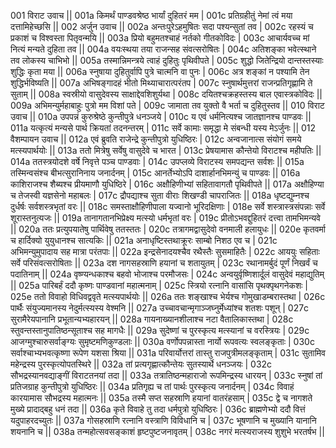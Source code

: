 001  	विराट उवाच ||
001a	किमर्थं पाण्डवश्रेष्ठ भार्यां दुहितरं मम |
001c	प्रतिग्रहीतुं नेमां त्वं मया दत्तामिहेच्छसि ||
002  	अर्जुन उवाच ||
002a	अन्तःपुरेऽहमुषितः सदा पश्यन्सुतां तव |
002c	रहस्यं च प्रकाशं च विश्वस्ता पितृवन्मयि ||
003a	प्रियो बहुमतश्चाहं नर्तको गीतकोविदः |
003c	आचार्यवच्च मां नित्यं मन्यते दुहिता तव ||
004a	वयःस्थया तया राजन्सह संवत्सरोषितः |
004c	अतिशङ्का भवेत्स्थाने तव लोकस्य चाभिभो ||
005a	तस्मान्निमन्त्रये त्वाहं दुहितुः पृथिवीपते |
005c	शुद्धो जितेन्द्रियो दान्तस्तस्याः शुद्धिः कृता मया ||
006a	स्नुषाया दुहितुर्वापि पुत्रे चात्मनि वा पुनः |
006c	अत्र शङ्कां न पश्यामि तेन शुद्धिर्भविष्यति ||
007a	अभिषङ्गादहं भीतो मिथ्याचारात्परंतप |
007c	स्नुषार्थमुत्तरां राजन्प्रतिगृह्णामि ते सुताम् ||
008a	स्वस्रीयो वासुदेवस्य साक्षाद्देवशिशुर्यथा |
008c	दयितश्चक्रहस्तस्य बाल एवास्त्रकोविदः ||
009a	अभिमन्युर्महाबाहुः पुत्रो मम विशां पते |
009c	जामाता तव युक्तो वै भर्ता च दुहितुस्तव ||
010  	विराट उवाच || 
010a	उपपन्नं कुरुश्रेष्ठे कुन्तीपुत्रे धनञ्जये |
010c	य एवं धर्मनित्यश्च जातज्ञानश्च पाण्डवः ||
011a	यत्कृत्यं मन्यसे पार्थ क्रियतां तदनन्तरम् |
011c	सर्वे कामाः समृद्धा मे संबन्धी यस्य मेऽर्जुनः ||
012  	वैशम्पायन उवाच ||
012a	एवं ब्रुवति राजेन्द्रे कुन्तीपुत्रो युधिष्ठिरः |
012c	अन्वजानात्स संयोगं समये मत्स्यपार्थयोः ||
013a	ततो मित्रेषु सर्वेषु वासुदेवे च भारत |
013c	प्रेषयामास कौन्तेयो विराटश्च महीपतिः ||
014a	ततस्त्रयोदशे वर्षे निवृत्ते पञ्च पाण्डवाः |
014c	उपप्लव्ये विराटस्य समपद्यन्त सर्वशः ||
015a	तस्मिन्वसंश्च बीभत्सुरानिनाय जनार्दनम् |
015c	आनर्तेभ्योऽपि दाशार्हानभिमन्युं च पाण्डवः ||
016a	काशिराजश्च शैब्यश्च प्रीयमाणौ युधिष्ठिरे |
016c	अक्षौहिणीभ्यां सहितावागतौ पृथिवीपते ||
017a	अक्षौहिण्या च तेजस्वी यज्ञसेनो महाबलः |
017c	द्रौपद्याश्च सुता वीराः शिखण्डी चापराजितः ||
018a	धृष्टद्युम्नश्च दुर्धर्षः सर्वशस्त्रभृतां वरः ||
018c	समस्ताक्षौहिणीपाला यज्वानो भूरिदक्षिणाः |
018e 	सर्वे शस्त्रास्त्रसंपन्नाः सर्वे शूरास्तनुत्यजः ||
019a	तानागतानभिप्रेक्ष्य मत्स्यो धर्मभृतां वरः |
019c	प्रीतोऽभवद्दुहितरं दत्त्वा तामभिमन्यवे ||
020a	ततः प्रत्युपयातेषु पार्थिवेषु ततस्ततः |
020c	तत्रागमद्वासुदेवो वनमाली हलायुधः ||
020e 	कृतवर्मा च हार्दिक्यो युयुधानश्च सात्यकिः ||
021a	अनाधृष्टिस्तथाक्रूरः साम्बो निशठ एव च |
021c	अभिमन्युमुपादाय सह मात्रा परंतपाः ||
022a	इन्द्रसेनादयश्चैव रथैस्तैः सुसमाहितैः |
022c	आययुः सहिताः सर्वे परिसंवत्सरोषिताः ||
023a	दश नागसहस्राणि हयानां च शतायुतम् |
023c	रथानामर्बुदं पूर्णं निखर्वं च पदातिनाम् ||
024a	वृष्ण्यन्धकाश्च बहवो भोजाश्च परमौजसः |
024c	अन्वयुर्वृष्णिशार्दूलं वासुदेवं महाद्युतिम् ||
025a	पारिबर्हं ददौ कृष्णः पाण्डवानां महात्मनाम् |
025c	स्त्रियो रत्नानि वासांसि पृथक्पृथगनेकशः |
025e 	ततो विवाहो विधिवद्ववृते मत्स्यपार्थयोः ||
026a	ततः शङ्खाश्च भेर्यश्च गोमुखाडम्बरास्तथा |
026c	पार्थैः संयुज्यमानस्य नेदुर्मत्स्यस्य वेश्मनि ||
027a	उच्चावचान्मृगाञ्जघ्नुर्मेध्यांश्च शतशः पशून् |
027c	सुरामैरेयपानानि प्रभूतान्यभ्यहारयन् ||
028a	गायनाख्यानशीलाश्च नटा वैतालिकास्तथा |
028c	स्तुवन्तस्तानुपातिष्ठन्सूताश्च सह मागधैः ||
029a	सुदेष्णां च पुरस्कृत्य मत्स्यानां च वरस्त्रियः |
029c	आजग्मुश्चारुसर्वाङ्ग्यः सुमृष्टमणिकुण्डलाः ||
030a	वर्णोपपन्नास्ता नार्यो रूपवत्यः स्वलङ्कृताः |
030c	सर्वाश्चाभ्यभवत्कृष्णा रूपेण यशसा श्रिया ||
031a	परिवार्योत्तरां तास्तु राजपुत्रीमलङ्कृताम् |
031c	सुतामिव महेन्द्रस्य पुरस्कृत्योपतस्थिरे ||
032a	तां प्रत्यगृह्णात्कौन्तेयः सुतस्यार्थे धनञ्जयः |
032c	सौभद्रस्यानवद्याङ्गीं विराटतनयां तदा ||
033a	तत्रातिष्ठन्महाराजो रूपमिन्द्रस्य धारयन् |
033c	स्नुषां तां प्रतिजग्राह कुन्तीपुत्रो युधिष्ठिरः ||
034a	प्रतिगृह्य च तां पार्थः पुरस्कृत्य जनार्दनम् |
034c	विवाहं कारयामास सौभद्रस्य महात्मनः ||
035a	तस्मै सप्त सहस्राणि हयानां वातरंहसाम् |
035c	द्वे च नागशते मुख्ये प्रादाद्बहु धनं तदा ||
036a	कृते विवाहे तु तदा धर्मपुत्रो युधिष्ठिरः |
036c	ब्राह्मणेभ्यो ददौ वित्तं यदुपाहरदच्युतः ||
037a	गोसहस्राणि रत्नानि वस्त्राणि विविधानि च |
037c	भूषणानि च मुख्यानि यानानि शयनानि च ||
038a	तन्महोत्सवसङ्काशं हृष्टपुष्टजनावृतम् |
038c	नगरं मत्स्यराजस्य शुशुभे भरतर्षभ ||
